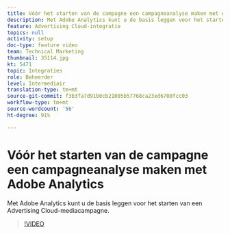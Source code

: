 ```yaml
---
title: Vóór het starten van de campagne een campagneanalyse maken met Adobe Analytics
description: Met Adobe Analytics kunt u de basis leggen voor het starten van een Advertising Cloud-mediacampagne.
feature: Advertising Cloud-integratie
topics: null
activity: setup
doc-type: feature video
team: Technical Marketing
thumbnail: 35114.jpg
kt: 5471
topic: Integraties
role: Beheerder
level: Intermediair
translation-type: tm+mt
source-git-commit: f3b3fa7d91b0cb21005b57768ca23ed6700fcc03
workflow-type: tm+mt
source-wordcount: '56'
ht-degree: 91%

---
```



# Vóór het starten van de campagne een campagneanalyse maken met Adobe Analytics

Met Adobe Analytics kunt u de basis leggen voor het starten van een Advertising Cloud-mediacampagne.

>[!VIDEO](https://video.tv.adobe.com/v/35114/?quality=12&learn=on)
